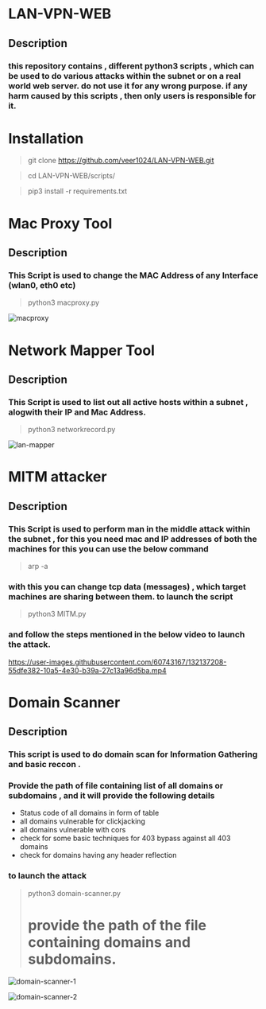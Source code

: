 # LAN-VPN-WEB
## Description
### this repository contains , different python3 scripts , which can be used to do various attacks within the subnet or on a real world web server. do not use it for any wrong purpose. if any harm caused by this scripts , then only users is responsible for it.

# Installation 
> git clone https://github.com/veer1024/LAN-VPN-WEB.git

> cd LAN-VPN-WEB/scripts/

> pip3 install -r requirements.txt


# Mac Proxy Tool
## **Description** 
### This Script is used to change the MAC Address of any Interface (wlan0, eth0 etc)
> python3 macproxy.py

![macproxy](https://user-images.githubusercontent.com/60743167/132130283-d9ad088c-ddea-42a3-914a-1f686a44c963.png)


# Network Mapper Tool
## **Description**
### This Script is used to list out all active hosts within a subnet , alogwith their IP and Mac Address.
> python3 networkrecord.py

![lan-mapper](https://user-images.githubusercontent.com/60743167/132130593-f8398b38-9ece-42e3-95ca-dfe64d52cbd4.png)

# MITM attacker
## **Description**
### This Script is used to perform man in the middle attack within the subnet , for this you need mac and IP addresses of both the machines for this you can use the below command 
> arp -a

### with this you can change tcp data (messages) , which target machines are sharing between them. to launch the script 
> python3 MITM.py

### and follow the steps mentioned in the below video to launch the attack.


https://user-images.githubusercontent.com/60743167/132137208-55dfe382-10a5-4e30-b39a-27c13a96d5ba.mp4



# Domain Scanner 
## **Description**
### This script is used to do domain scan for Information Gathering and basic reccon . 
### Provide the path of file containing list of all domains or subdomains , and it will provide the following details
- Status code of all domains in form of table
- all domains vulnerable for clickjacking
- all domains vulnerable with cors
- check for some basic techniques for 403 bypass against all 403 domains
- check for domains having any header reflection

### to launch the attack
> python3 domain-scanner.py
> # provide the path of the file containing domains and subdomains.

![domain-scanner-1](https://user-images.githubusercontent.com/60743167/132132134-59d18cb9-be3a-4b48-8eef-c0e9c214e23a.png)

![domain-scanner-2](https://user-images.githubusercontent.com/60743167/132132289-908ea233-851b-4eed-b424-c4f1c7c0c88c.png)




